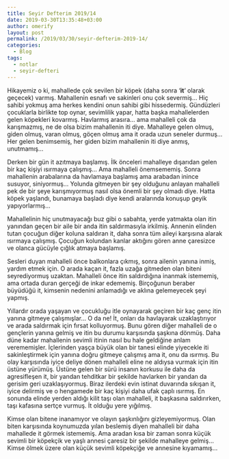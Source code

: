 ```yaml
---
title: Seyir Defterim 2019/14
date: 2019-03-30T13:35:48+03:00
author: omerify
layout: post
permalink: /2019/03/30/seyir-defterim-2019-14/
categories:
  - Blog
tags:
  - notlar
  - seyir-defteri
---
```


Hikayemiz o ki, mahallede çok sevilen bir köpek (daha sonra ‘**it**‘ olarak geçecek) varmış. Mahallenin esnafı ve sakinleri onu çok severmiş… Hiç sahibi yokmuş ama herkes kendini onun sahibi gibi hissedermiş. Gündüzleri çocuklarla birlikte top oynar, sevimlilik yapar, hatta başka mahallelerden gelen köpekleri kovarmış. Havlarmış arasıra… ama mahalleli çok da karışmazmış, ne de olsa bizim mahallenin iti diye. Mahalleye gelen olmuş, giden olmuş, varan olmuş, göçen olmuş ama it orada uzun seneler durmuş… Her gelen benimsemiş, her giden bizim mahallenin iti diye anmış, unutmamış…

Derken bir gün it azıtmaya başlamış. İlk önceleri mahalleye dışarıdan gelen bir kaç kişiyi ısırmaya çalışmış… Ama mahalleli önemsememiş. Sonra mahallenin arabalarına da havlamaya başlamış ama arabadan inince susuyor, siniyormuş… Yolunda gitmeyen bir şey olduğunu anlayan mahalleli pek de bir şeye karışmıyormuş nasıl olsa önemli bir şey olmadı diye. Hatta köpek yaşlandı, bunamaya başladı diye kendi aralarında konuşup geyik yapıyorlarmış…

Mahallelinin hiç unutmayacağı buz gibi o sabahta, yerde yatmakta olan itin yanından geçen bir aile bir anda itin saldırmasıyla irkilmiş. Annenin elinden tutan çocuğun diğer koluna saldıran it, daha sonra tüm aileyi karşısına alarak ısırmaya çalışmış. Çocuğun kolundan kanlar aktığını gören anne çaresizce ve olanca gücüyle çığlık atmaya başlamış.

Sesleri duyan mahalleli önce balkonlara çıkmış, sonra ailenin yanına inmiş, yardım etmek için. O arada kaçan it, fazla uzağa gitmeden olan biteni seyrediyormuş uzaktan. Mahalleli önce itin saldırdığına inanmak istememiş, ama ortada duran gerçeği de inkar edememiş. Birçoğunun beraber büyüdüğü it, kimsenin nedenini anlamadığı ve aklına gelemeyecek şeyi yapmış.

Yıllardır orada yaşayan ve çocukluğu itle oynayarak geçiren bir kaç genç itin yanına gitmeye çalışmışlar… O da ne! İt, onları da havlayarak uzaklaştırıyor ve arada saldırmak için fırsat kolluyormuş. Bunu gören diğer mahalleli de o gençlerin yanına gelmiş ve itin bu durumu karşısında şaşkına dönmüş. Daha düne kadar mahallenin sevimli itinin nasıl bu hale geldiğine anlam verememişler. İçlerinden yaşça büyük olan bir tanesi elinde yiyecekle iti sakinleştirmek için yanına doğru gitmeye çalışmış ama it, onu da ısırmış. Bu olay karşısında iyice deliye dönen mahalleli eline ne aldıysa vurmak için itin üstüne yürümüş. Üstüne gelen bir sürü insanın korkusu ile daha da agresifleşen it, bir yandan tehditkar bir şekilde havlarken bir yandan da gerisim geri uzaklaşıyormuş. Biraz ilerdeki evin istinat duvarında sıkışan it, iyice delirmiş ve o hengamede bir kaç kişiyi daha ufak çaplı ısırmış. En sonunda elinde yerden aldığı kilit taşı olan mahalleli, it başkasına saldırırken, taşı kafasına sertçe vurmuş. İt olduğu yere yığılmış.

Kimse olan bitene inanamıyor ve olayın şaşkınlığını gizleyemiyormuş. Olan biten karşısında koynumuzda yılan beslemiş diyen mahalleli bir daha mahallede it görmek istememiş. Ama aradan kısa bir zaman sonra küçük sevimli bir köpekçik ve yaşlı annesi çaresiz bir şekilde mahalleye gelmiş… Kimse ölmek üzere olan küçük sevimli köpekçiğe ve annesine kıyamamış…